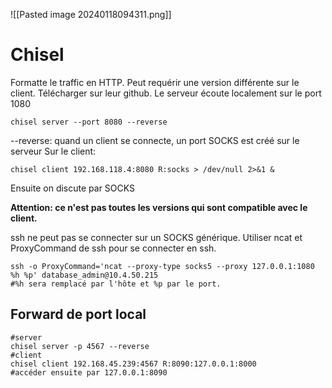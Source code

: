![[Pasted image 20240118094311.png]]

# Chisel
Formatte le traffic en HTTP. Peut requérir une version différente sur le client. Télécharger sur leur github.
Le serveur écoute localement sur le port 1080

~~~~~~~~~~~~~~~~~~~~~~~~~~~~~~~~~
chisel server --port 8080 --reverse
~~~~~~~~~~~~~~~~~~~~~~~~~~~~~~~~~

--reverse: quand un client se connecte, un port SOCKS est créé sur le serveur
Sur le client:

~~~~~~~~~~~~~~~~~~~~~~~~~~~~~~~~~
chisel client 192.168.118.4:8080 R:socks > /dev/null 2>&1 &
~~~~~~~~~~~~~~~~~~~~~~~~~~~~~~~~~


Ensuite on discute par SOCKS

**Attention: ce n'est pas toutes les versions qui sont compatible avec le client.**

ssh ne peut pas se connecter sur un SOCKS générique.
Utiliser ncat et ProxyCommand de ssh pour se connecter en ssh.

~~~~~~~~~~~~~~~~~~~~~~~~~~~~~~~~~ shell
ssh -o ProxyCommand='ncat --proxy-type socks5 --proxy 127.0.0.1:1080 %h %p' database_admin@10.4.50.215
#%h sera remplacé par l'hôte et %p par le port.
~~~~~~~~~~~~~~~~~~~~~~~~~~~~~~~~~

## Forward de port local
~~~~~~~~~~~~~~~~~~~~~~~~~~~~~~~~~ shell
#server
chisel server -p 4567 --reverse
#client
chisel client 192.168.45.239:4567 R:8090:127.0.0.1:8000
#accéder ensuite par 127.0.0.1:8090
~~~~~~~~~~~~~~~~~~~~~~~~~~~~~~~~~
